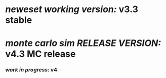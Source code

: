 # *neweset working version:* v3.3 stable
# *monte carlo sim RELEASE VERSION:* v4.3 MC release
### *work in progress:* v4

